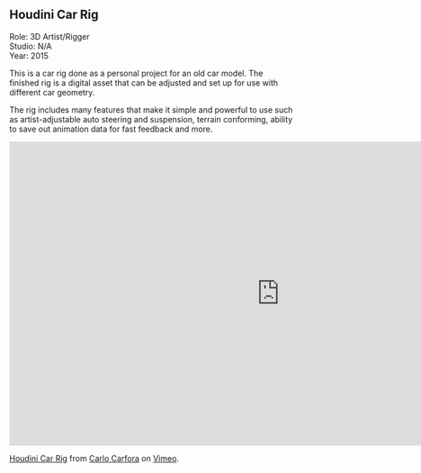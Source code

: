## Houdini Car Rig

Role: 3D Artist/Rigger  
Studio: N/A  
Year: 2015  

This is a car rig done as a personal project for an old car model. The finished 
rig is a digital asset that can be adjusted and set up for use with different car geometry.

The rig includes many features that make it simple and powerful to use such as
artist-adjustable auto steering and suspension, terrain conforming, ability to save out 
animation data for fast feedback and more.

<div class="video-responsive">
<iframe src="https://player.vimeo.com/video/150671384" width="960" height="540" frameborder="0" webkitallowfullscreen mozallowfullscreen allowfullscreen></iframe><p><a href="https://vimeo.com/150671384">Houdini Car Rig</a> from <a href="https://vimeo.com/carlocarfora">Carlo Carfora</a> on <a href="https://vimeo.com">Vimeo</a>.</p>
</div>